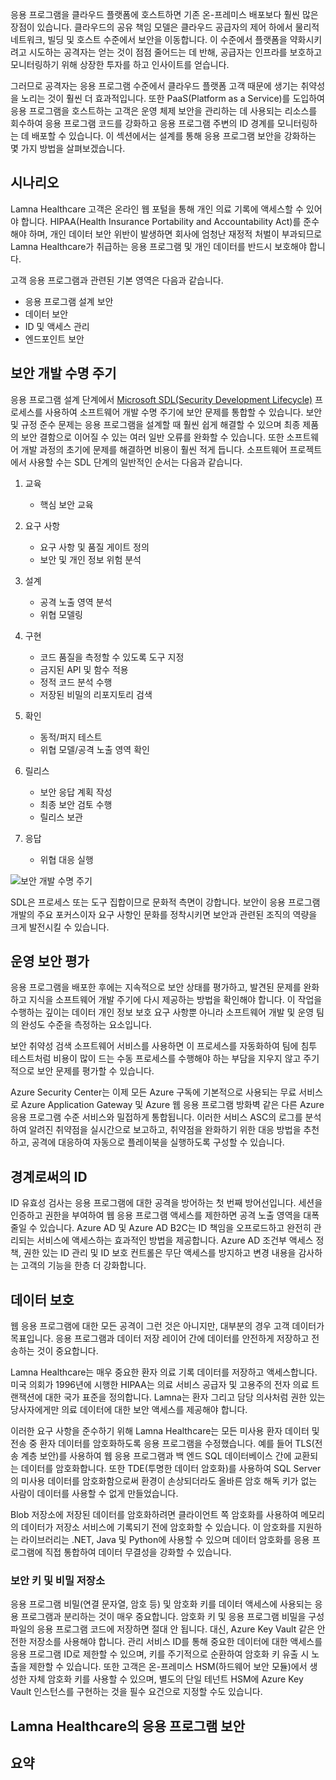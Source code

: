 응용 프로그램을 클라우드 플랫폼에 호스트하면 기존 온-프레미스 배포보다 훨씬 많은 장점이 있습니다. 클라우드의 공유 책임 모델은 클라우드 공급자의 제어 하에서 물리적 네트워크, 빌딩 및 호스트 수준에서 보안을 이동합니다. 이 수준에서 플랫폼을 약화시키려고 시도하는 공격자는 얻는 것이 점점 줄어드는 데 반해, 공급자는 인프라를 보호하고 모니터링하기 위해 상장한 투자를 하고 인사이트를 얻습니다.

그러므로 공격자는 응용 프로그램 수준에서 클라우드 플랫폼 고객 때문에 생기는 취약성을 노리는 것이 훨씬 더 효과적입니다. 또한 PaaS(Platform as a Service)를 도입하여 응용 프로그램을 호스트하는 고객은 운영 체제 보안을 관리하는 데 사용되는 리소스를 회수하여 응용 프로그램 코드를 강화하고 응용 프로그램 주변의 ID 경계를 모니터링하는 데 배포할 수 있습니다. 이 섹션에서는 설계를 통해 응용 프로그램 보안을 강화하는 몇 가지 방법을 살펴보겠습니다.

## <a name="scenario"></a>시나리오

Lamna Healthcare 고객은 온라인 웹 포털을 통해 개인 의료 기록에 액세스할 수 있어야 합니다. HIPAA(Health Insurance Portability and Accountability Act)를 준수해야 하며, 개인 데이터 보안 위반이 발생하면 회사에 엄청난 재정적 처벌이 부과되므로 Lamna Healthcare가 취급하는 응용 프로그램 및 개인 데이터를 반드시 보호해야 합니다.

고객 응용 프로그램과 관련된 기본 영역은 다음과 같습니다.

- 응용 프로그램 설계 보안
- 데이터 보안
- ID 및 액세스 관리
- 엔드포인트 보안

## <a name="security-development-lifecycle"></a>보안 개발 수명 주기

응용 프로그램 설계 단계에서 [Microsoft SDL(Security Development Lifecycle)](https://www.microsoft.com/en-us/sdl) 프로세스를 사용하여 소프트웨어 개발 수명 주기에 보안 문제를 통합할 수 있습니다. 보안 및 규정 준수 문제는 응용 프로그램을 설계할 때 훨씬 쉽게 해결할 수 있으며 최종 제품의 보안 결함으로 이어질 수 있는 여러 일반 오류를 완화할 수 있습니다. 또한 소프트웨어 개발 과정의 초기에 문제를 해결하면 비용이 훨씬 적게 듭니다. 소프트웨어 프로젝트에서 사용할 수는 SDL 단계의 일반적인 순서는 다음과 같습니다.

1. 교육

    - 핵심 보안 교육

1. 요구 사항

    - 요구 사항 및 품질 게이트 정의
    - 보안 및 개인 정보 위험 분석
 
1. 설계

    - 공격 노출 영역 분석
    - 위협 모델링
 
1. 구현

    - 코드 품질을 측정할 수 있도록 도구 지정
    - 금지된 API 및 함수 적용
    - 정적 코드 분석 수행
    - 저장된 비밀의 리포지토리 검색
 
1. 확인

    - 동적/퍼지 테스트
    - 위협 모델/공격 노출 영역 확인
 
1. 릴리스

    - 보안 응답 계획 작성
    - 최종 보안 검토 수행
    - 릴리스 보관
 
1. 응답 

    - 위협 대응 실행

![보안 개발 수명 주기](../media/sdl.png)

SDL은 프로세스 또는 도구 집합이므로 문화적 측면이 강합니다. 보안이 응용 프로그램 개발의 주요 포커스이자 요구 사항인 문화를 정착시키면 보안과 관련된 조직의 역량을 크게 발전시킬 수 있습니다.

<!-- Bear in mind that the migration of un-modified applications (especially COTS procured software systems) will not be able to perform many of the steps listed above.
 -->

## <a name="operational-security-assessment"></a>운영 보안 평가

응용 프로그램을 배포한 후에는 지속적으로 보안 상태를 평가하고, 발견된 문제를 완화하고 지식을 소프트웨어 개발 주기에 다시 제공하는 방법을 확인해야 합니다. 이 작업을 수행하는 깊이는 데이터 개인 정보 보호 요구 사항뿐 아니라 소프트웨어 개발 및 운영 팀의 완성도 수준을 측정하는 요소입니다.

보안 취약성 검색 소프트웨어 서비스를 사용하면 이 프로세스를 자동화하여 팀에 침투 테스트처럼 비용이 많이 드는 수동 프로세스를 수행해야 하는 부담을 지우지 않고 주기적으로 보안 문제를 평가할 수 있습니다.

Azure Security Center는 이제 모든 Azure 구독에 기본적으로 사용되는 무료 서비스로 Azure Application Gateway 및 Azure 웹 응용 프로그램 방화벽 같은 다른 Azure 응용 프로그램 수준 서비스와 밀접하게 통합됩니다. 이러한 서비스 ASC의 로그를 분석하여 알려진 취약점을 실시간으로 보고하고, 취약점을 완화하기 위한 대응 방법을 추천하고, 공격에 대응하여 자동으로 플레이북을 실행하도록 구성할 수 있습니다.

<!-- SDL culture
Key Vault / MSI
CSE = App  -> DB & App Storage
Mention approach of code scanning & SDL
Scanning for passwords - Git
 -->

## <a name="identity-as-the-perimeter"></a>경계로써의 ID

ID 유효성 검사는 응용 프로그램에 대한 공격을 방어하는 첫 번째 방어선입니다. 세션을 인증하고 권한을 부여하여 웹 응용 프로그램 액세스를 제한하면 공격 노출 영역을 대폭 줄일 수 있습니다. Azure AD 및 Azure AD B2C는 ID 책임을 오프로드하고 완전히 관리되는 서비스에 액세스하는 효과적인 방법을 제공합니다. Azure AD 조건부 액세스 정책, 권한 있는 ID 관리 및 ID 보호 컨트롤은 무단 액세스를 방지하고 변경 내용을 감사하는 고객의 기능을 한층 더 강화합니다.

## <a name="data-protection"></a>데이터 보호

웹 응용 프로그램에 대한 모든 공격이 그런 것은 아니지만, 대부분의 경우 고객 데이터가 목표입니다. 응용 프로그램과 데이터 저장 레이어 간에 데이터를 안전하게 저장하고 전송하는 것이 중요합니다.

Lamna Healthcare는 매우 중요한 환자 의료 기록 데이터를 저장하고 액세스합니다. 미국 의회가 1996년에 시행한 HIPAA는 의료 서비스 공급자 및 고용주의 전자 의료 트랜잭션에 대한 국가 표준을 정의합니다. Lamna는 환자 그리고 담당 의사처럼 권한 있는 당사자에게만 의료 데이터에 대한 보안 액세스를 제공해야 합니다.

이러한 요구 사항을 준수하기 위해 Lamna Healthcare는 모든 미사용 환자 데이터 및 전송 중 환자 데이터를 암호화하도록 응용 프로그램을 수정했습니다. 예를 들어 TLS(전송 계층 보안)를 사용하여 웹 응용 프로그램과 백 엔드 SQL 데이터베이스 간에 교환되는 데이터를 암호화합니다. 또한 TDE(투명한 데이터 암호화)를 사용하여 SQL Server의 미사용 데이터를 암호화함으로써 환경이 손상되더라도 올바른 암호 해독 키가 없는 사람이 데이터를 사용할 수 없게 만들었습니다.

Blob 저장소에 저장된 데이터를 암호화하려면 클라이언트 쪽 암호화를 사용하여 메모리의 데이터가 저장소 서비스에 기록되기 전에 암호화할 수 있습니다. 이 암호화를 지원하는 라이브러리는 .NET, Java 및 Python에 사용할 수 있으며 데이터 암호화를 응용 프로그램에 직접 통합하여 데이터 무결성을 강화할 수 있습니다.

### <a name="secure-key-and-secret-storage"></a>보안 키 및 비밀 저장소

응용 프로그램 비밀(연결 문자열, 암호 등) 및 암호화 키를 데이터 액세스에 사용되는 응용 프로그램과 분리하는 것이 매우 중요합니다. 암호화 키 및 응용 프로그램 비밀을 구성 파일의 응용 프로그램 코드에 저장하면 절대 안 됩니다. 대신, Azure Key Vault 같은 안전한 저장소를 사용해야 합니다. 관리 서비스 ID를 통해 중요한 데이터에 대한 액세스를 응용 프로그램 ID로 제한할 수 있으며, 키를 주기적으로 순환하여 암호화 키 유출 시 노출을 제한할 수 있습니다. 또한 고객은 온-프레미스 HSM(하드웨어 보안 모듈)에서 생성한 자체 암호화 키를 사용할 수 있으며, 별도의 단일 테넌트 HSM에 Azure Key Vault 인스턴스를 구현하는 것을 필수 요건으로 지정할 수도 있습니다.

<!-- ### Secure and immutable file storage

All Azure storage accounts are encrypted by default using Microsoft managed keys. Azure customers also have the ability to use their own encryption keys (BYOK) to encrypt blob, file and queue data so that even the hosting provider has no access to unencrypted data. Data immutability is often required for auditing purposes or when legal disputes call for data to be effectively frozen for a determined amount of time. Azure has recently introduced an [immutable data storage](https://docs.microsoft.com/en-us/azure/storage/blobs/storage-blob-immutable-storage) option known as Write-Once, Read many (WORM) for this scenario. -->

## <a name="application-security-at-lamna-healthcare"></a>Lamna Healthcare의 응용 프로그램 보안

## <a name="summary"></a>요약
